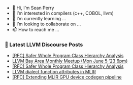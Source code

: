 - 👋 Hi, I’m Sean Perry
- 👀 I’m interested in compilers (c++, COBOL, llvm)
- 🌱 I’m currently learning ...
- 💞️ I’m looking to collaborate on ...
- 📫 How to reach me ...

<!---
s66perry/s66perry is a ✨ special ✨ repository because its `README.md` (this file) appears on your GitHub profile.
You can click the Preview link to take a look at your changes.
--->
### 📕 Latest LLVM Discourse Posts

<!-- DISCOURSE-LLVM:START -->
- [[RFC] Safer Whole Program Class Hierarchy Analysis](https://discourse.llvm.org/t/rfc-safer-whole-program-class-hierarchy-analysis/65144#post_12)
- [LLVM Bay Area Monthly Meetup &lpar;Mon June 5 ‘23 6pm&rpar;](https://discourse.llvm.org/t/llvm-bay-area-monthly-meetup-mon-june-5-23-6pm/71024#post_4)
- [[RFC] Safer Whole Program Class Hierarchy Analysis](https://discourse.llvm.org/t/rfc-safer-whole-program-class-hierarchy-analysis/65144#post_11)
- [LLVM dialect function attributes in MLIR](https://discourse.llvm.org/t/llvm-dialect-function-attributes-in-mlir/1250#post_3)
- [[RFC] Extending MLIR GPU device codegen pipeline](https://discourse.llvm.org/t/rfc-extending-mlir-gpu-device-codegen-pipeline/70199?page=3#post_54)
<!-- DISCOURSE-LLVM:END -->
